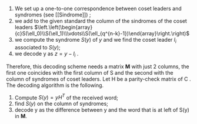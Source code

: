 1.  We set up a one-to-one correspondence between coset leaders and syndromes (see [[Sindrome]]) ;
2. we add to the given standard the column of the sindromes of the coset leaders $\left.\left(\begin{array}{c}S(\ell_0)\\S(\ell_1)\\\vdots\\S(\ell_{q^{n-k}-1})\end{array}\right.\right)$
3. we compute the syndrome $S(y)$ of $y$ and we find the coset leader $l_{i}$ associated to $S(y)$;
4. we decode y as $z = y − l_{i}$ .

Therefore, this decoding scheme needs a matrix **M** with just 2 columns,
the first one coincides with the first column of S and the second with the column of syndromes of coset leaders.
Let H be a parity-check matrix of C . 
The decoding algorithm is the
following.
1. Compute $S(y) = yH^T$ of the received word;
2. find $S(y)$ on the column of syndromes;
3. decode y as the difference between y and the word that is at left of S(y) in **M**.